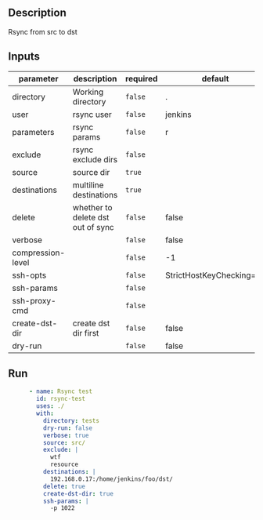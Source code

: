 ## Description

Rsync from src to dst

## Inputs

| parameter | description | required | default |
| - | - | - | - |
| directory | Working directory | `false` | . |
| user | rsync user | `false` | jenkins |
| parameters | rsync params | `false` | r |
| exclude | rsync exclude dirs | `false` |  |
| source | source dir | `true` |  |
| destinations | multiline destinations | `true` |  |
| delete | whether to delete dst out of sync | `false` | false |
| verbose | | `false` | false |
| compression-level | | `false` | -1 |
| ssh-opts | | `false` | StrictHostKeyChecking=no |
| ssh-params | | `false` |  |
| ssh-proxy-cmd | | `false` |  |
| create-dst-dir | create dst dir first | `false` | false |
| dry-run | | `false` | false |

## Run

```yaml
      - name: Rsync test
        id: rsync-test
        uses: ./
        with:
          directory: tests
          dry-run: false
          verbose: true
          source: src/
          exclude: |
            wtf
            resource
          destinations: |
            192.168.0.17:/home/jenkins/foo/dst/
          delete: true
          create-dst-dir: true
          ssh-params: |
            -p 1022
```
